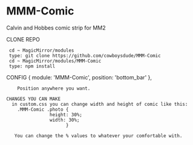 # MMM-Comic
Calvin and Hobbes comic strip for MM2

  CLONE REPO
  
     cd ~ MagicMirror/modules
     type: git clone https://github.com/cowboysdude/MMM-Comic
     cd ~ MagicMirror/modules/MMM-Comic
     type: npm install
     
   CONFIG
       {
            module: 'MMM-Comic',
            position: 'bottom_bar'
        }, 
        
        Position anywhere you want.
        
    CHANGES YOU CAN MAKE
      in custom.css you can change width and height of comic like this:
        .MMM-Comic .photo {   
                    height: 30%;         
                    width: 30%;
                          }
                          
       You can change the % values to whatever your comfortable with.  
